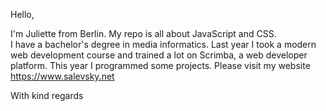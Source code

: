 Hello,

I'm Juliette from Berlin. My repo is all about JavaScript and CSS.  
I have a bachelor's degree in media informatics. Last year I took a modern web development course and trained a lot on Scrimba, a web developer platform.
This year I programmed some projects. Please visit my website https://www.salevsky.net

With kind regards 
